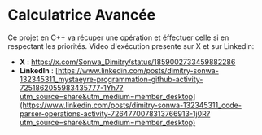 # Calculatrice Avancée

Ce projet en C++ va récuper une opération et éffectuer celle si en respectant les priorités. Video d'exécution presente sur X et sur Linkedln: 
- **X** : https://x.com/Sonwa_Dimitry/status/1859002733459882286
- **Linkedln** : [https://www.linkedin.com/posts/dimitry-sonwa-132345311_mystaeyre-programmation-github-activity-7251862055983435777-1Yh7?utm_source=share&utm_medium=member_desktop](https://www.linkedin.com/posts/dimitry-sonwa-132345311_code-parser-operations-activity-7264770078313766913-1j0R?utm_source=share&utm_medium=member_desktop)
